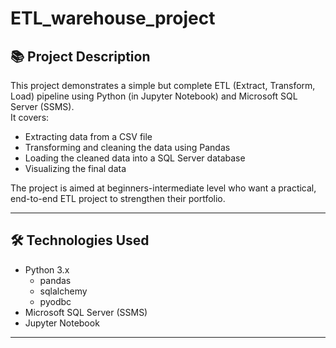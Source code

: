 # ETL_warehouse_project

## 📚 Project Description

This project demonstrates a simple but complete ETL (Extract, Transform, Load) pipeline using Python (in Jupyter Notebook) and Microsoft SQL Server (SSMS).  
It covers:

- Extracting data from a CSV file
- Transforming and cleaning the data using Pandas
- Loading the cleaned data into a SQL Server database
- Visualizing the final data

The project is aimed at beginners-intermediate level who want a practical, end-to-end ETL project to strengthen their portfolio.

---

## 🛠️ Technologies Used

- Python 3.x
  - pandas
  - sqlalchemy
  - pyodbc
- Microsoft SQL Server (SSMS)
- Jupyter Notebook

---
